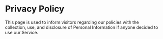 # Privacy Policy
This page is used to inform visitors regarding our policies with the collection, use, and disclosure of Personal Information if anyone decided to use our Service.
